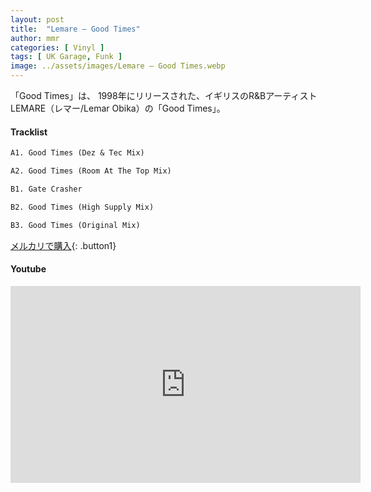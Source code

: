 ```yaml
---
layout: post
title:  "Lemare – Good Times"
author: mmr
categories: [ Vinyl ]
tags: [ UK Garage, Funk ]
image: ../assets/images/Lemare – Good Times.webp
---
```


「Good Times」は、
1998年にリリースされた、イギリスのR&BアーティストLEMARE（レマー/Lemar Obika）の「Good Times」。

#### Tracklist
```md
A1. Good Times (Dez & Tec Mix)

A2. Good Times (Room At The Top Mix)

B1. Gate Crasher

B2. Good Times (High Supply Mix)

B3. Good Times (Original Mix)
```

[メルカリで購入](https://jp.mercari.com/item/m23326942990?afid=6142608987){: .button1}

#### Youtube
<iframe width="560" height="315" src="https://www.youtube.com/embed/mdDt-dNShds?si=tYGNxUo7eLIHd06B" title="YouTube video player" frameborder="0" allow="accelerometer; autoplay; clipboard-write; encrypted-media; gyroscope; picture-in-picture; web-share" referrerpolicy="strict-origin-when-cross-origin" allowfullscreen></iframe>